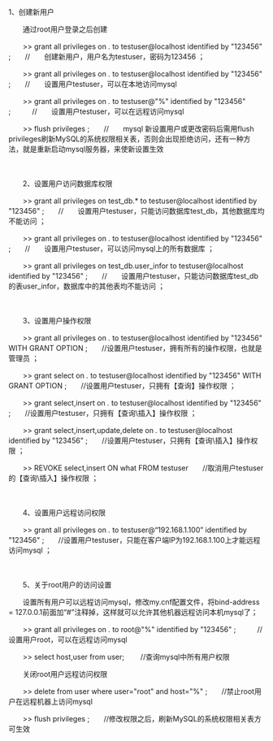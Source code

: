 1、创建新用户

　　通过root用户登录之后创建

　　>> grant all privileges on *.* to testuser@localhost identified by "123456" ;　　//　　创建新用户，用户名为testuser，密码为123456 ；

　　>> grant all privileges on *.* to testuser@localhost identified by "123456" ;　　//　　设置用户testuser，可以在本地访问mysql

　　>> grant all privileges on *.* to testuser@"%" identified by "123456" ;　　　//　　设置用户testuser，可以在远程访问mysql

　　>> flush privileges ;　　//　　mysql 新设置用户或更改密码后需用flush privileges刷新MySQL的系统权限相关表，否则会出现拒绝访问，还有一种方法，就是重新启动mysql服务器，来使新设置生效

　　

　　2、设置用户访问数据库权限

　　>> grant all privileges on test_db.* to testuser@localhost identified by "123456" ;　　//　　设置用户testuser，只能访问数据库test_db，其他数据库均不能访问 ；

　　>> grant all privileges on *.* to testuser@localhost identified by "123456" ;　　//　　设置用户testuser，可以访问mysql上的所有数据库 ；

　　>> grant all privileges on test_db.user_infor to testuser@localhost identified by "123456" ;　　//　　设置用户testuser，只能访问数据库test_db的表user_infor，数据库中的其他表均不能访问 ；

　　

　　3、设置用户操作权限

　　>> grant all privileges on *.* to testuser@localhost identified by "123456" WITH GRANT OPTION ;　　//设置用户testuser，拥有所有的操作权限，也就是管理员 ；

　　>> grant select on *.* to testuser@localhost identified by "123456" WITH GRANT OPTION ;　　//设置用户testuser，只拥有【查询】操作权限 ；

　　>> grant select,insert on *.* to testuser@localhost identified by "123456"  ;　　//设置用户testuser，只拥有【查询\插入】操作权限 ；

　　>> grant select,insert,update,delete on *.* to testuser@localhost identified by "123456"  ;　　//设置用户testuser，只拥有【查询\插入】操作权限 ；

　　>> REVOKE select,insert ON what FROM testuser　　//取消用户testuser的【查询\插入】操作权限 ；

　　

　　4、设置用户远程访问权限

　　>> grant all privileges on *.* to testuser@“192.168.1.100” identified by "123456" ;　　//设置用户testuser，只能在客户端IP为192.168.1.100上才能远程访问mysql ；

　　

　　5、关于root用户的访问设置

　　设置所有用户可以远程访问mysql，修改my.cnf配置文件，将bind-address = 127.0.0.1前面加“#”注释掉，这样就可以允许其他机器远程访问本机mysql了；

　　>> grant all privileges on *.* to root@"%" identified by "123456" ;　　　//　　设置用户root，可以在远程访问mysql

　　>> select host,user from user; 　　//查询mysql中所有用户权限

　　关闭root用户远程访问权限

　　>> delete from user where user="root" and host="%" ;　　//禁止root用户在远程机器上访问mysql

　　>> flush privileges ;　　//修改权限之后，刷新MySQL的系统权限相关表方可生效